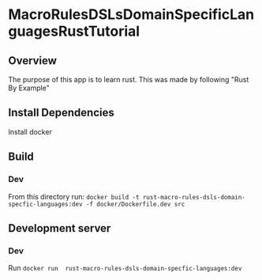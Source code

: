 # MacroRulesDSLsDomainSpecificLanguagesRustTutorial

## Overview
The purpose of this app is to learn rust. This was made by following "Rust By Example"

## Install Dependencies
Install docker

## Build
### Dev
From this directory run: `docker build -t rust-macro-rules-dsls-domain-specfic-languages:dev -f docker/Dockerfile.dev src`

## Development server
### Dev
Run `docker run  rust-macro-rules-dsls-domain-specfic-languages:dev`